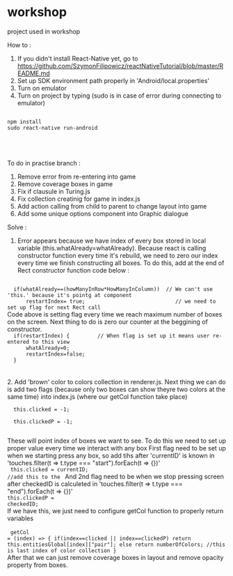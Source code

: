 # workshop
project used in workshop

How to :
1. If you didn't install React-Native yet, go to https://github.com/SzymonFilipowicz/reactNativeTutorial/blob/master/README.md
2. Set up SDK environment path properly in 'Android/local.properties'
3. Turn on emulator
4. Turn on project by typing (sudo is in case of error during connecting to emulator)
<code>
npm install
sudo react-native run-android
</code><br><br><br>

To do in practise branch :
1. Remove error from re-entering into game
2. Remove coverage boxes in game
3. Fix if clausule in Turing.js
4. Fix collection creatinig for game in index.js
5. Add action calling from child to parent to change layout into game
6. Add some unique options component into Graphic dialogue 

Solve :
1. Error appears because we have index of every box stored in local variable (this.whatAlready=whatAlready).
Because react is calling constructor function every time it's rebuild, we need to zero our index every time we finish constructing all boxes. To do this, add at the end of Rect constructor function code below :
<code>
  if(whatAlready==(howManyInRow*HowManyInColumn))  // We can't use 'this.' because it's pointg at component
      restartIndex= true;                             // we need to set up flag for next Rect call
</code>
Code above is setting flag every time we reach maximum number of boxes on the screen. Next thing to do is zero our counter at the beggining of constructor. 
<code>
  if(restartIndex) {         // When flag is set up it means user re-entered to this view
      whatAlready=0;
      restartIndex=false;
  }
</code><br><br>
2. Add 'brown' color to colors collection in renderer.js.
Next thing we can do is add two flags (because only two boxes can show theyre two colors at the same time) into index.js (where our getCol function take place)<br>
<code>
  this.clicked = -1;                       <br />
  this.clickedP = -1;
  </code>

These will point index of boxes we want to see. To do this we need to set up proper value every time we interact with any box 
First flag need to be set up when we starting press any box, so add tihs after 'currentID' is known in
'touches.filter(t => t.type === "start").forEach(t => {})'<br />
<code>
  this.clicked = currentID; //add this to the </code>
And 2nd flag need to be when we stop pressing screen after checkedID is calculeted in 'touches.filter(t => t.type === "end").forEach(t => {})'<br />
<code>this.clickedP = checkedID;</code><br />
If we have this, we just need to configure getCol function to properly return variables <br /><br />
<code>
  getCol = (index) => {
  if(index==clicked || index==clickedP)
    return this.entitiesGlobal[index]["pair"];
  else
    return numberOfColors;    //this is last index of color collection
}
</code><br />
After that we can just remove coverage boxes in layout and remove opacity property from boxes. 
